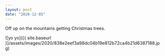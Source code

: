 ```yaml
---
layout: post
date: "2020-12-05"
---
```


Off up on the mountains getting Christmas trees.

![yo yo]({{ site.baseurl }}/assets/images/2020/838e2eef3a98dc04b19e812b72ca4b21d6387188.jpg)
